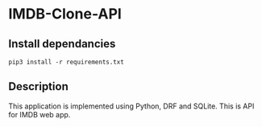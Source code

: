 # IMDB-Clone-API

## Install dependancies

```
pip3 install -r requirements.txt
```

## Description

This application is implemented using Python, DRF and SQLite. This is API for IMDB web app.
